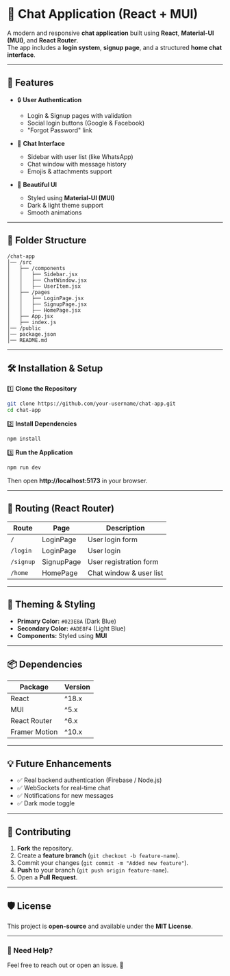 # 📩 Chat Application (React + MUI)

A modern and responsive **chat application** built using **React**, **Material-UI (MUI)**, and **React Router**.  
The app includes a **login system**, **signup page**, and a structured **home chat interface**.

---

## 🚀 Features

- 🔒 **User Authentication**
  - Login & Signup pages with validation
  - Social login buttons (Google & Facebook)
  - "Forgot Password" link
- 💬 **Chat Interface**

  - Sidebar with user list (like WhatsApp)
  - Chat window with message history
  - Emojis & attachments support

- 🎨 **Beautiful UI**
  - Styled using **Material-UI (MUI)**
  - Dark & light theme support
  - Smooth animations

---

## 📂 Folder Structure

```
/chat-app
│── /src
│   ├── /components
│   │   ├── Sidebar.jsx
│   │   ├── ChatWindow.jsx
│   │   ├── UserItem.jsx
│   ├── /pages
│   │   ├── LoginPage.jsx
│   │   ├── SignupPage.jsx
│   │   ├── HomePage.jsx
│   ├── App.jsx
│   ├── index.js
│── /public
│── package.json
│── README.md
```

---

## 🛠️ Installation & Setup

1️⃣ **Clone the Repository**

```sh
git clone https://github.com/your-username/chat-app.git
cd chat-app
```

2️⃣ **Install Dependencies**

```sh
npm install
```

3️⃣ **Run the Application**

```sh
npm run dev
```

Then open **http://localhost:5173** in your browser.

---

## 🔗 Routing (React Router)

| Route     | Page       | Description             |
| --------- | ---------- | ----------------------- |
| `/`       | LoginPage  | User login form         |
| `/login`  | LoginPage  | User login              |
| `/signup` | SignupPage | User registration form  |
| `/home`   | HomePage   | Chat window & user list |

---

## 🎨 Theming & Styling

- **Primary Color:** `#023E8A` (Dark Blue)
- **Secondary Color:** `#ADE8F4` (Light Blue)
- **Components:** Styled using **MUI**

---

## 📦 Dependencies

| Package       | Version |
| ------------- | ------- |
| React         | ^18.x   |
| MUI           | ^5.x    |
| React Router  | ^6.x    |
| Framer Motion | ^10.x   |

---

## 💡 Future Enhancements

- ✅ Real backend authentication (Firebase / Node.js)
- ✅ WebSockets for real-time chat
- ✅ Notifications for new messages
- ✅ Dark mode toggle

---

## 🤝 Contributing

1. **Fork** the repository.
2. Create a **feature branch** (`git checkout -b feature-name`).
3. Commit your changes (`git commit -m "Added new feature"`).
4. **Push** to your branch (`git push origin feature-name`).
5. Open a **Pull Request**.

---

## 🛡️ License

This project is **open-source** and available under the **MIT License**.

---

### 📧 Need Help?

Feel free to reach out or open an issue. 🚀
